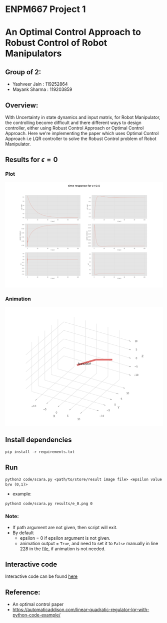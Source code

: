 # ENPM667 Project 1
# An Optimal Control Approach to Robust Control of Robot Manipulators
## Group of 2:
* Yashveer Jain : 119252864
* Mayank Sharma : 119203859

## Overview:
With Uncertainty in state dynamics and input matrix, for Robot Manipulator, the controlling become difficult and there different ways to design controller, either using Robust Control Approach or Optimal Control Approach. Here we're implementing the paper which uses Optimal Control Approach i.e LQR controller to solve the Robust Control problem of Robot Manipulator.

## Results for $\epsilon = 0$
### Plot
![](results/epsilon0.png)

### Animation
![](results/epsilon0.gif)


## Install dependencies
```
pip install -r requirements.txt
```

## Run
```
python3 code/scara.py <path/to/store/result image file> <epsilon value b/w (0,1)>
```
* example:
```
python3 code/scara.py results/e_0.png 0
```
### Note:
* If path argument are not given, then script will exit.
* By default 
    - epsilon = 0 if epsilon argument is not given.
    - animation output = `True`, and need to set it to `False` manually in line 228 in the [file](code/scara.py), if animation is not needed.

## Interactive code
Interactive code can be found [here](code/interative_scara.ipynb)


## Reference:
* An optimal control paper
* https://automaticaddison.com/linear-quadratic-regulator-lqr-with-python-code-example/

